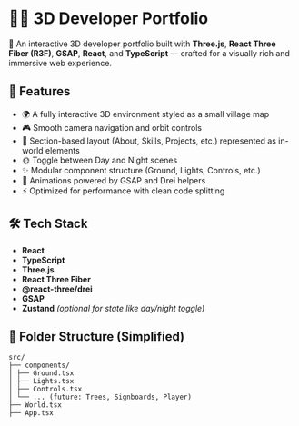 # 🧑‍💻 3D Developer Portfolio

🎨 An interactive 3D developer portfolio built with **Three.js**, **React Three Fiber (R3F)**, **GSAP**, **React**, and **TypeScript** — crafted for a visually rich and immersive web experience.

## 🚀 Features

- 🌍 A fully interactive 3D environment styled as a small village map
- 🎮 Smooth camera navigation and orbit controls
- 🏡 Section-based layout (About, Skills, Projects, etc.) represented as in-world elements
- 🌞 Toggle between Day and Night scenes
- ✨ Modular component structure (Ground, Lights, Controls, etc.)
- 🎥 Animations powered by GSAP and Drei helpers
- ⚡ Optimized for performance with clean code splitting

## 🛠️ Tech Stack

- **React**
- **TypeScript**
- **Three.js**
- **React Three Fiber**
- **@react-three/drei**
- **GSAP**
- **Zustand** _(optional for state like day/night toggle)_

## 📁 Folder Structure (Simplified)

```
src/
├── components/
│ ├── Ground.tsx
│ ├── Lights.tsx
│ ├── Controls.tsx
│ └── ... (future: Trees, Signboards, Player)
├── World.tsx
├── App.tsx
```

